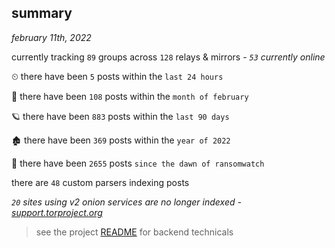 
## summary
_february 11th, 2022_

currently tracking `89` groups across `128` relays & mirrors - _`53` currently online_

⏲ there have been `5` posts within the `last 24 hours`

🦈 there have been `108` posts within the `month of february`

🪐 there have been `883` posts within the `last 90 days`

🏚 there have been `369` posts within the `year of 2022`

🦕 there have been `2655` posts `since the dawn of ransomwatch`

there are `48` custom parsers indexing posts

_`20` sites using v2 onion services are no longer indexed - [support.torproject.org](https://support.torproject.org/onionservices/v2-deprecation/)_

> see the project [README](https://github.com/thetanz/ransomwatch#ransomwatch--) for backend technicals

